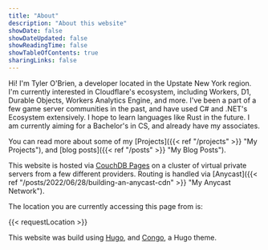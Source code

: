 ```yaml
---
title: "About"
description: "About this website"
showDate: false
showDateUpdated: false
showReadingTime: false
showTableOfContents: true
sharingLinks: false
---
```


Hi! I'm Tyler O'Brien, a developer located in the Upstate New York region. I'm currently interested in Cloudflare's ecosystem, including Workers, D1, Durable Objects, Workers Analytics Engine, and more. I've been a part of a few game server communities in the past, and have used C# and .NET's Ecosystem  extensively. I hope to learn languages like Rust in the future. I am currently aiming for a Bachelor's in CS, and already have my associates.

You can read more about some of my [Projects]({{< ref "/projects" >}} "My Projects"), and [blog posts]({{< ref "/posts" >}} "My Blog Posts").

This website is hosted via [CouchDB Pages](https://github.com/Tyler-OBrien/CouchDB-Pages) on a cluster of virtual private servers from a few different providers. Routing is handled via [Anycast]({{< ref "/posts/2022/06/28/building-an-anycast-cdn" >}} "My Anycast Network").

The location you are currently accessing this page from is:


{{< requestLocation >}}


This website was build using [Hugo](https://gohugo.io/), and [Congo](https://git.io/hugo-congo), a Hugo theme.
